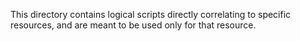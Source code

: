 This directory contains logical scripts directly correlating to specific resources, and are meant to be used only for that resource.
